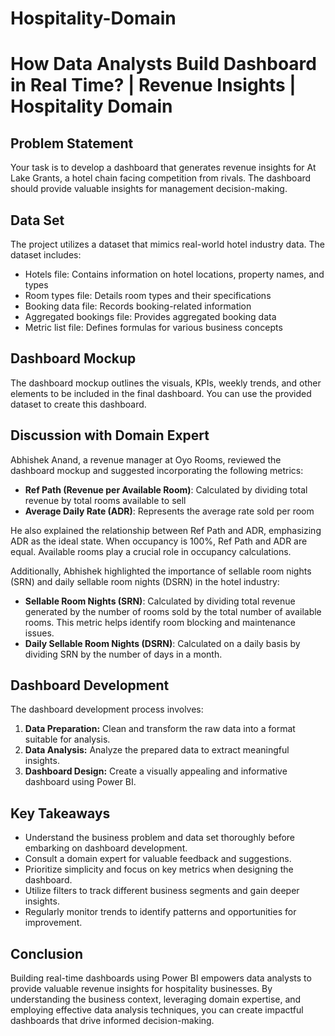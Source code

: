 # Hospitality-Domain

# How Data Analysts Build Dashboard in Real Time? | Revenue Insights | Hospitality Domain 

## Problem Statement

Your task is to develop a dashboard that generates revenue insights for At Lake Grants, a hotel chain facing competition from rivals. The dashboard should provide valuable insights for management decision-making.

## Data Set

The project utilizes a dataset that mimics real-world hotel industry data. The dataset includes:

- Hotels file: Contains information on hotel locations, property names, and types
- Room types file: Details room types and their specifications
- Booking data file: Records booking-related information
- Aggregated bookings file: Provides aggregated booking data
- Metric list file: Defines formulas for various business concepts

## Dashboard Mockup

The dashboard mockup outlines the visuals, KPIs, weekly trends, and other elements to be included in the final dashboard. You can use the provided dataset to create this dashboard.

## Discussion with Domain Expert

Abhishek Anand, a revenue manager at Oyo Rooms, reviewed the dashboard mockup and suggested incorporating the following metrics:

- **Ref Path (Revenue per Available Room)**: Calculated by dividing total revenue by total rooms available to sell
- **Average Daily Rate (ADR)**: Represents the average rate sold per room

He also explained the relationship between Ref Path and ADR, emphasizing ADR as the ideal state. When occupancy is 100%, Ref Path and ADR are equal. Available rooms play a crucial role in occupancy calculations.

Additionally, Abhishek highlighted the importance of sellable room nights (SRN) and daily sellable room nights (DSRN) in the hotel industry:

- **Sellable Room Nights (SRN)**: Calculated by dividing total revenue generated by the number of rooms sold by the total number of available rooms. This metric helps identify room blocking and maintenance issues.
- **Daily Sellable Room Nights (DSRN)**: Calculated on a daily basis by dividing SRN by the number of days in a month.

## Dashboard Development

The dashboard development process involves:

1. **Data Preparation:** Clean and transform the raw data into a format suitable for analysis.
2. **Data Analysis:** Analyze the prepared data to extract meaningful insights.
3. **Dashboard Design:** Create a visually appealing and informative dashboard using Power BI.

## Key Takeaways

- Understand the business problem and data set thoroughly before embarking on dashboard development.
- Consult a domain expert for valuable feedback and suggestions.
- Prioritize simplicity and focus on key metrics when designing the dashboard.
- Utilize filters to track different business segments and gain deeper insights.
- Regularly monitor trends to identify patterns and opportunities for improvement.

## Conclusion

Building real-time dashboards using Power BI empowers data analysts to provide valuable revenue insights for hospitality businesses. By understanding the business context, leveraging domain expertise, and employing effective data analysis techniques, you can create impactful dashboards that drive informed decision-making.
